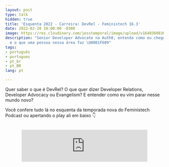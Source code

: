 ```yaml
---
layout: post
type: talk
hidden: true
title: 'Esquenta 2022 - Carreira: DevRel - Feministech 16.3'
date: 2022-02-28 10:00:00 -0300
image: https://res.cloudinary.com/jesstemporal/image/upload/v1640360836/covers/podcast_xah39p.png
description: "Senior Developer Advocate na Auth0, entenda como eu cheguei em DevRel
  e o que uma pessoa nessa área faz \U0001F609"
tags:
- português
- portugues
- pt_br
- pt_BR
lang: pt

---
```

Quer saber o que é DevRel? O que quer dizer Developer Relations, Developer Advocacy ou Evangelism? E entender como eu vim parar nesse mundo novo?

Você confere tudo lá no esquenta da temporada nova do Feministech Podcast ou apertando o play ali em baixo 👇

<br>
<center>
<iframe src="https://anchor.fm/feministech/embed/episodes/Esquenta-2022---Carreira-Devrel-com-Jess-Temporal---Episdio-16-3-e1enl4q/a-a747dcb" height="102px" width="400px" frameborder="0" scrolling="no"></iframe> </center>